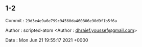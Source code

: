 ## 1-2 

 Commit : `23d3e4e9a6e799c94560da460806e90d9f1b5f6a`

 Author : scripted-atom <Author : dhraief.youssef@gmail.com> 

 Date 	: Mon Jun 21 19:55:17 2021 +0000 

